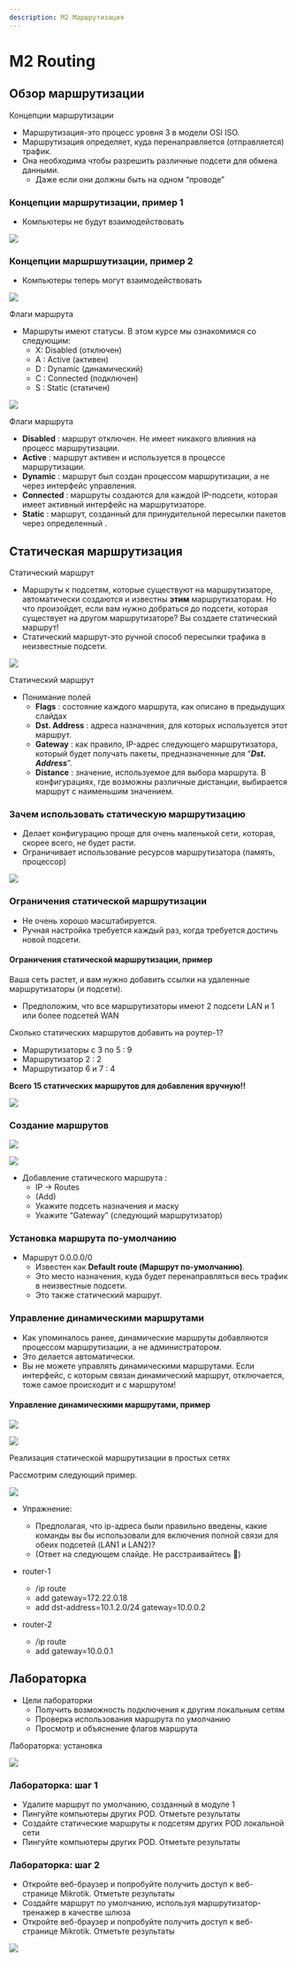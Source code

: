 ```yaml
---
description: М2 Маршрутизация
---
```


# M2 Routing

## **Обзор маршрутизации**

Концепции маршрутизации

* Маршрутизация-это процесс уровня 3 в модели OSI ISO.
* Маршрутизация определяет, куда перенаправляется \(отправляется\) трафик.
* Она необходима чтобы разрешить различные подсети для обмена данными.
  * Даже если они должны быть на одном “проводе”

### Концепции маршрутизации, пример 1

* Компьютеры не будут взаимодействовать

![](.gitbook/assets/0%20%281%29.jpeg)

### Концепции маршршутизации, пример 2

* Компьютеры теперь могут взаимодействовать

![](.gitbook/assets/1.jpeg)

Флаги маршрута

* Маршруты имеют статусы. В этом курсе мы ознакомимся со следующим:
  * X: Disabled \(отключен\)
  * A : Active \(активен\)
  * D : Dynamic \(динамический\)
  * C : Connected \(подключен\)
  * S : Static \(статичен\)

![](.gitbook/assets/2%20%285%29.jpeg)

Флаги маршрута

* **Disabled** : маршрут отключен. Не имеет никакого влияния на процесс маршрутизации.
* **Active** : маршрут активен и используется в процессе маршрутизации.
* **Dynamic** : маршрут был создан процессом маршрутизации, а не через интерфейс управления.
* **Connected** : маршруты создаются для каждой IP-подсети, которая имеет активный интерфейс на маршрутизаторе.
* **Static** : маршрут, созданный для принудительной пересылки пакетов через определенный .

## **Статическая маршрутизация**

Статический маршрут

* Маршруты к подсетям, которые существуют на маршрутизаторе, автоматически создаются и известны **этим** маршрутизаторам. Но что произойдет, если вам нужно добраться до подсети, которая существует на другом маршрутизаторе? Вы создаете статический маршрут!
* Статический маршрут-это ручной способ пересылки трафика в неизвестные подсети.

![](.gitbook/assets/3%20%281%29.jpeg)

Статический маршрут

* Понимание полей
  * **Flags** : состояние каждого маршрута, как описано в предыдущих слайдах
  * **Dst. Address** : адреса назначения, для которых используется этот маршрут.
  * **Gateway** : как правило, IP-адрес следующего маршрутизатора, который будет получать пакеты, предназначенные для “_**Dst. Address**_”.
  * **Distance** : значение, используемое для выбора маршрута. В конфигурациях, где возможны различные дистанции, выбирается маршрут с наименьшим значением.

### Зачем использовать статическую маршрутизацию

* Делает конфигурацию проще для очень маленькой сети, которая, скорее всего, не будет расти.
* Ограничивает использование ресурсов маршрутизатора \(память, процессор\)

![](.gitbook/assets/4%20%281%29.jpeg)

### Ограничения статической маршрутизации

* Не очень хорошо масштабируется.
* Ручная настройка требуется каждый раз, когда требуется достичь новой подсети.

#### Ограничения статической маршрутизации, пример

Ваша сеть растет, и вам нужно добавить ссылки на удаленные маршрутизаторы \(и подсети\).

* Предположим, что все маршрутизаторы имеют 2 подсети LAN и 1 или более подсетей WAN

Сколько статических маршрутов добавить на роутер-1?

* Маршрутизаторы с 3 по 5 : 9
* Маршрутизатор 2 : 2
* Маршрутизатор 6 и 7 : 4

**Всего 15 статических маршрутов для добавления вручную!!**

![](.gitbook/assets/image%20%2822%29.png)

### Создание маршрутов

![](.gitbook/assets/image%20%284%29.png)

![](.gitbook/assets/m2-create.png)

* Добавление статического маршрута :
  * IP -&gt; Routes
  * \(Add\)
  * Укажите подсеть назначения и маску
  * Укажите “Gateway” \(следующий маршрутизатор\)

### Установка маршрута по-умолчанию

* Маршрут 0.0.0.0/0
  * Известен как **Default route \(Маршрут по-умолчанию\)**.
  * Это место назначения, куда будет перенаправляться весь трафик в неизвестные подсети.
  * Это также статический маршрут.

### Управление динамическими маршрутами

* Как упоминалось ранее, динамические маршруты добавляются процессом маршрутизации, а не администратором.
* Это делается автоматически.
* Вы не можете управлять динамическими маршрутами. Если интерфейс, с которым связан динамический маршрут, отключается, тоже самое происходит и с маршрутом!

#### Управление динамическими маршрутами, пример

![](.gitbook/assets/image%20%2818%29.png)

![](.gitbook/assets/image%20%2819%29.png)

Реализация статической маршрутизации в простых сетях

Рассмотрим следующий пример.

![](.gitbook/assets/image%20%2815%29.png)

* Упражнение:
  * Предполагая, что ip-адреса были правильно введены, какие команды вы бы использовали для включения полной связи для обеих подсетей \(LAN1 и LAN2\)?
  * \(Ответ на следующем слайде. Не расстраивайтесь 🙂\)



* router-1
  * /ip route
  * add gateway=172.22.0.18
  * add dst-address=10.1.2.0/24 gateway=10.0.0.2
* router-2
  * /ip route
  * add gateway=10.0.0.1

## Лабораторка

* Цели лабораторки
  * Получить возможность подключения к другим локальным сетям
  * Проверка использования маршрута по умолчанию
  * Просмотр и объяснение флагов маршрута

Лабораторка: установка

![](.gitbook/assets/9%20%282%29.jpeg)

### Лабораторка: шаг 1

* Удалите маршрут по умолчанию, созданный в модуле 1
* Пингуйте компьютеры других POD. Отметьте результаты
* Создайте статические маршруты к подсетям других POD локальной сети
* Пингуйте компьютеры других POD. Отметьте результаты

### Лабораторка: шаг 2

* Откройте веб-браузер и попробуйте получить доступ к веб-странице Mikrotik. Отметьте результаты
* Создайте маршрут по умолчанию, используя маршрутизатор-тренажер в качестве шлюза
* Откройте веб-браузер и попробуйте получить доступ к веб-странице Mikrotik. Отметьте результаты

![](.gitbook/assets/6%20%283%29.jpeg)

